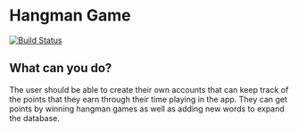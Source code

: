 # Hangman Game
[![Build Status](https://travis-ci.org/dyllanhope/Hangman-App-VueJS.svg?branch=master)](https://travis-ci.org/dyllanhope/Hangman-App-VueJS)

## What can you do?
The user should be able to create their own accounts that can keep track of the points that they earn through their time playing in the app. They can get points by winning hangman games as well as adding new words to expand the database.
